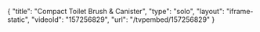 {
    "title": "Compact Toilet Brush & Canister",
    "type": "solo",
    "layout": "iframe-static",
    "videoId": "157256829",
    "url": "\/tvpembed\/157256829"
}